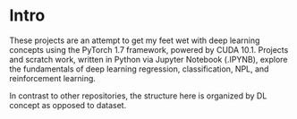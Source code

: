 # Intro
These projects are an attempt to get my feet wet with deep learning concepts using the PyTorch 1.7 framework, powered by CUDA 10.1. Projects and scratch work, written in Python via Jupyter Notebook (.IPYNB), explore the fundamentals of deep learning regression, classification, NPL, and reinforcement learning.

In contrast to other repositories, the structure here is organized by DL concept as opposed to dataset.
